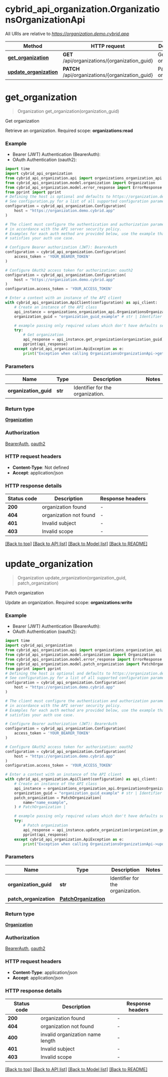 # cybrid_api_organization.OrganizationsOrganizationApi

All URIs are relative to *https://organization.demo.cybrid.app*

Method | HTTP request | Description
------------- | ------------- | -------------
[**get_organization**](OrganizationsOrganizationApi.md#get_organization) | **GET** /api/organizations/{organization_guid} | Get organization
[**update_organization**](OrganizationsOrganizationApi.md#update_organization) | **PATCH** /api/organizations/{organization_guid} | Patch organization


# **get_organization**
> Organization get_organization(organization_guid)

Get organization

Retrieve an organization.  Required scope: **organizations:read**

### Example

* Bearer (JWT) Authentication (BearerAuth):
* OAuth Authentication (oauth2):

```python
import time
import cybrid_api_organization
from cybrid_api_organization.api import organizations_organization_api
from cybrid_api_organization.model.organization import Organization
from cybrid_api_organization.model.error_response import ErrorResponse
from pprint import pprint
# Defining the host is optional and defaults to https://organization.demo.cybrid.app
# See configuration.py for a list of all supported configuration parameters.
configuration = cybrid_api_organization.Configuration(
    host = "https://organization.demo.cybrid.app"
)

# The client must configure the authentication and authorization parameters
# in accordance with the API server security policy.
# Examples for each auth method are provided below, use the example that
# satisfies your auth use case.

# Configure Bearer authorization (JWT): BearerAuth
configuration = cybrid_api_organization.Configuration(
    access_token = 'YOUR_BEARER_TOKEN'
)

# Configure OAuth2 access token for authorization: oauth2
configuration = cybrid_api_organization.Configuration(
    host = "https://organization.demo.cybrid.app"
)
configuration.access_token = 'YOUR_ACCESS_TOKEN'

# Enter a context with an instance of the API client
with cybrid_api_organization.ApiClient(configuration) as api_client:
    # Create an instance of the API class
    api_instance = organizations_organization_api.OrganizationsOrganizationApi(api_client)
    organization_guid = "organization_guid_example" # str | Identifier for the organization.

    # example passing only required values which don't have defaults set
    try:
        # Get organization
        api_response = api_instance.get_organization(organization_guid)
        pprint(api_response)
    except cybrid_api_organization.ApiException as e:
        print("Exception when calling OrganizationsOrganizationApi->get_organization: %s\n" % e)
```


### Parameters

Name | Type | Description  | Notes
------------- | ------------- | ------------- | -------------
 **organization_guid** | **str**| Identifier for the organization. |

### Return type

[**Organization**](Organization.md)

### Authorization

[BearerAuth](../README.md#BearerAuth), [oauth2](../README.md#oauth2)

### HTTP request headers

 - **Content-Type**: Not defined
 - **Accept**: application/json


### HTTP response details

| Status code | Description | Response headers |
|-------------|-------------|------------------|
**200** | organization found |  -  |
**404** | organization not found |  -  |
**401** | Invalid subject |  -  |
**403** | Invalid scope |  -  |

[[Back to top]](#) [[Back to API list]](../README.md#documentation-for-api-endpoints) [[Back to Model list]](../README.md#documentation-for-models) [[Back to README]](../README.md)

# **update_organization**
> Organization update_organization(organization_guid, patch_organization)

Patch organization

Update an organization.  Required scope: **organizations:write**

### Example

* Bearer (JWT) Authentication (BearerAuth):
* OAuth Authentication (oauth2):

```python
import time
import cybrid_api_organization
from cybrid_api_organization.api import organizations_organization_api
from cybrid_api_organization.model.organization import Organization
from cybrid_api_organization.model.error_response import ErrorResponse
from cybrid_api_organization.model.patch_organization import PatchOrganization
from pprint import pprint
# Defining the host is optional and defaults to https://organization.demo.cybrid.app
# See configuration.py for a list of all supported configuration parameters.
configuration = cybrid_api_organization.Configuration(
    host = "https://organization.demo.cybrid.app"
)

# The client must configure the authentication and authorization parameters
# in accordance with the API server security policy.
# Examples for each auth method are provided below, use the example that
# satisfies your auth use case.

# Configure Bearer authorization (JWT): BearerAuth
configuration = cybrid_api_organization.Configuration(
    access_token = 'YOUR_BEARER_TOKEN'
)

# Configure OAuth2 access token for authorization: oauth2
configuration = cybrid_api_organization.Configuration(
    host = "https://organization.demo.cybrid.app"
)
configuration.access_token = 'YOUR_ACCESS_TOKEN'

# Enter a context with an instance of the API client
with cybrid_api_organization.ApiClient(configuration) as api_client:
    # Create an instance of the API class
    api_instance = organizations_organization_api.OrganizationsOrganizationApi(api_client)
    organization_guid = "organization_guid_example" # str | Identifier for the organization.
    patch_organization = PatchOrganization(
        name="name_example",
    ) # PatchOrganization | 

    # example passing only required values which don't have defaults set
    try:
        # Patch organization
        api_response = api_instance.update_organization(organization_guid, patch_organization)
        pprint(api_response)
    except cybrid_api_organization.ApiException as e:
        print("Exception when calling OrganizationsOrganizationApi->update_organization: %s\n" % e)
```


### Parameters

Name | Type | Description  | Notes
------------- | ------------- | ------------- | -------------
 **organization_guid** | **str**| Identifier for the organization. |
 **patch_organization** | [**PatchOrganization**](PatchOrganization.md)|  |

### Return type

[**Organization**](Organization.md)

### Authorization

[BearerAuth](../README.md#BearerAuth), [oauth2](../README.md#oauth2)

### HTTP request headers

 - **Content-Type**: application/json
 - **Accept**: application/json


### HTTP response details

| Status code | Description | Response headers |
|-------------|-------------|------------------|
**200** | organization found |  -  |
**404** | organization not found |  -  |
**400** | invalid organization name length |  -  |
**401** | Invalid subject |  -  |
**403** | Invalid scope |  -  |

[[Back to top]](#) [[Back to API list]](../README.md#documentation-for-api-endpoints) [[Back to Model list]](../README.md#documentation-for-models) [[Back to README]](../README.md)

